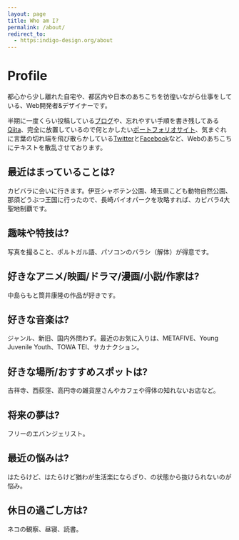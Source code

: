 ```yaml
---
layout: page
title: Who am I?
permalink: /about/
redirect_to:
  - https:indigo-design.org/about
---
```


# Profile

都心から少し離れた自宅や、都区内や日本のあちこちを彷徨いながら仕事をしている、Web開発者&デザイナーです。

半期に一度くらい投稿している[ブログ](https://takeshi81.github.io/)や、忘れやすい手順を書き残してある[Qiita](http://qiita.com/takeshi81)、完全に放置しているので何とかしたい[ポートフォリオサイト](https://idw.jp/)、気まぐれに言葉の切れ端を飛び散らかしている[Twitter](https://twitter.com/takeshi81/)と[Facebook](https://facebook.com/takeshi81/)など、Webのあちこちにテキストを散乱させております。

## 最近はまっていることは?

カピバラに会いに行きます。伊豆シャボテン公園、埼玉県こども動物自然公園、那須どうぶつ王国に行ったので、長崎バイオパークを攻略すれば、カピバラ4大聖地制覇です。

## 趣味や特技は?

写真を撮ること、ポルトガル語、パソコンのバラシ（解体）が得意です。

## 好きなアニメ/映画/ドラマ/漫画/小説/作家は?

中島らもと筒井康隆の作品が好きです。

## 好きな音楽は?

ジャンル、新旧、国内外問わず。最近のお気に入りは、METAFIVE、Young Juvenile Youth、TOWA TEI、サカナクション。

## 好きな場所/おすすめスポットは?

吉祥寺、西荻窪、高円寺の雑貨屋さんやカフェや得体の知れないお店など。

## 将来の夢は?

フリーのエバンジェリスト。

## 最近の悩みは?

はたらけど、はたらけど猶わが生活楽にならざり、の状態から抜けられないのが悩み。

## 休日の過ごし方は?

ネコの観察、昼寝、読書。
